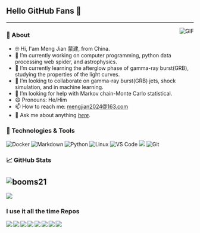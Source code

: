 <!--
**mengjian2024/mengjian2024** is a ✨ _special_ ✨ repository because its `README.md` (this file) appears on your GitHub profile.

Here are some ideas to get you started:

- 🔭 I’m currently working on ...
- 🌱 I’m currently learning ...
- 👯 I’m looking to collaborate on ...
- 🤔 I’m looking for help with ...
- 💬 Ask me about ...
- 📫 How to reach me: ...
- 😄 Pronouns: ...
- ⚡ Fun fact: ...

--> 
 ## Hello GitHub Fans 👋
 
 ---
<img align="right" alt="GIF" src="https://raw.githubusercontent.com/JoeyBling/JoeyBling/master/pic/pusheencode.gif" />

### 🚀 About 
- 🤓 Hi, I'am Meng Jian 蒙建, from China.
- 🔭 I’m currently working on computer programming, python data processing web spider, and astrophysics.
- 🌱 I’m currently learning the afterglow phase of gamma-ray burst(GRB), studying the properties of the light curves.
- 👯 I’m looking to collaborate on gamma-ray burst(GRB) jets, shock simulation, and in machine learning.
- 🤔 I’m looking for help with Markov chain-Monte Carlo statistical.
- 😄 Pronouns: He/Him
- 📫 How to reach me: <mengjian2024@163.com>
- 💬 Ask me about anything *[here](mengjian.github.io/)*.

### 🔧 Technologies & Tools
![Docker](https://img.shields.io/badge/-Docker-blue?style=flat-circle&logo=Docker)
![Markdown](https://img.shields.io/badge/-Markdown-black?style=flat-circle&logo=markdown)
![Python](https://img.shields.io/badge/-Python-yellow?style=flat-circle&logo=Python)
![Linux](https://img.shields.io/badge/-Linux-gray?style=flat-circle&logo=Linux)
![VS Code](https://img.shields.io/badge/-VSCode-blue?style=flat-circle&logo=VSCode)
![](https://img.shields.io/badge/-GitHub-black?style=flat-circle&logo=GitHub)
![Git](https://img.shields.io/badge/-Git-yellow?style=flat-circle&logo=git)

 ### 📈 GitHub Stats
![booms21](https://github-readme-stats.vercel.app/api?username=mengjian2024&show_icons=true&include_all_commits=true?count_private=true?include_all_commits=true&theme=vue)
---
<a href="https://github.com/mengjian2024">
  <img src="https://github-readme-stats.vercel.app/api/top-langs/?username=mengjian2024&theme=vue" />
</a>

### I use it all the time Repos
<a href="https://github.com/mengjian2024/threeML">
  <img align="left" src="https://github-readme-stats.vercel.app/api/pin/?username=mengjian2024&repo=threeML&title_color=fff&icon_color=f9f9f9&text_color=9f9f9f&bg_color=151515" />
</a>
<a href="https://github.com/mengjian2024/astromodels">
  <img align="left" src="https://github-readme-stats.vercel.app/api/pin/?username=mengjian2024&repo=astromodels&title_color=fff&icon_color=f9f9f9&text_color=9f9f9f&bg_color=151515" />
</a>
<a href="https://github.com/mengjian2024/popsynth">
  <img align="left" src="https://github-readme-stats.vercel.app/api/pin/?username=mengjian2024&repo=popsynth&title_color=fff&icon_color=f9f9f9&text_color=9f9f9f&bg_color=151515" />
</a>
<a href="https://github.com/mengjian2024/computational_astrophysics">
  <img align="left" src="https://github-readme-stats.vercel.app/api/pin/?username=mengjian2024&repo=computational_astrophysics&title_color=fff&icon_color=f9f9f9&text_color=9f9f9f&bg_color=151515" />
</a>
<a href="https://github.com/mengjian2024/Swift-Analysis">
  <img align="left" src="https://github-readme-stats.vercel.app/api/pin/?username=mengjian2024&repo=Swift-Analysis&title_color=fff&icon_color=f9f9f9&text_color=9f9f9f&bg_color=151515" />
</a>
<a href="https://github.com/mengjian2024/scientific_python_notebooks">
  <img align="left" src="https://github-readme-stats.vercel.app/api/pin/?username=mengjian2024&repo=scientific_python_notebooks&title_color=fff&icon_color=f9f9f9&text_color=9f9f9f&bg_color=151515" />
</a>
<a href="https://github.com/mengjian2024/Probabilistic-Programming-and-Bayesian-Methods-for-Hackers">
  <img align="left" src="https://github-readme-stats.vercel.app/api/pin/?username=mengjian2024&repo=Probabilistic-Programming-and-Bayesian-Methods-for-Hackers&title_color=fff&icon_color=f9f9f9&text_color=9f9f9f&bg_color=151515" />
</a>
<a href="https://github.com/mengjian2024/live_docs">
  <img align="left" src="https://github-readme-stats.vercel.app/api/pin/?username=mengjian2024&repo=live_docs&title_color=fff&icon_color=f9f9f9&text_color=9f9f9f&bg_color=151515" />
</a>

